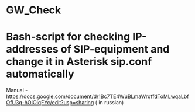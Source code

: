 # GW_Check
# Bash-script for checking IP-addresses of SIP-equipment and change it in Asterisk sip.conf automatically
Manual - https://docs.google.com/document/d/1Bc7TE4WuBLmaWrqffdToMLwqaLbfOfU3q-hOIOiqFYc/edit?usp=sharing ( in russian) 
